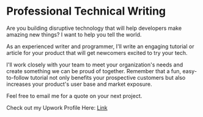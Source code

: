 # Professional Technical Writing

Are you building disruptive technology that will help developers make amazing new things? I want to help you tell the world.

As an experienced writer and programmer, I'll write an engaging tutorial or article for your product that will get newcomers excited to try your tech.

I'll work closely with your team to meet your organization's needs and create something we can be proud of together. Remember that a fun, easy-to-follow tutorial not only benefits your prospective customers but also increases your product's user base and market exposure.

Feel free to email me for a quote on your next project.

Check out my Upwork Profile Here: [Link](https://www.upwork.com/o/profiles/users/~01cc05bc0870218c19/)
